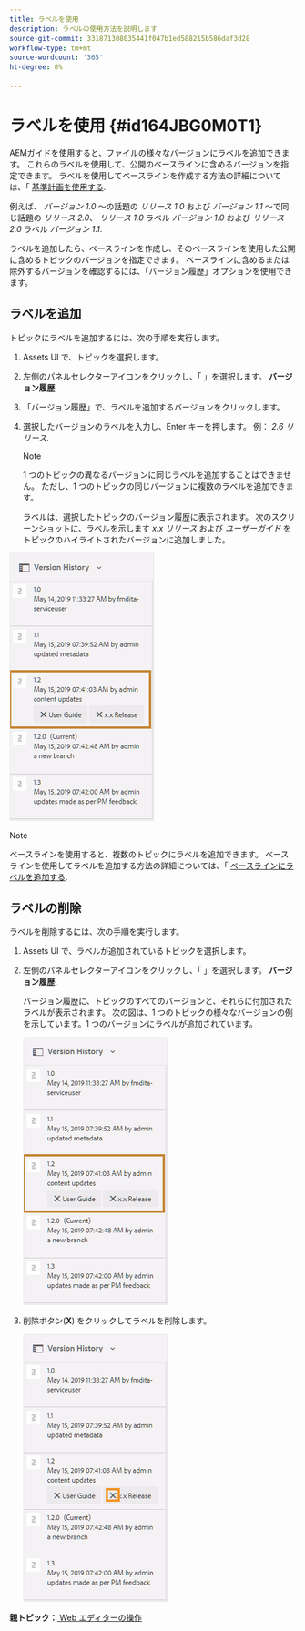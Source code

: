 ```yaml
---
title: ラベルを使用
description: ラベルの使用方法を説明します
source-git-commit: 331871308035441f047b1ed588215b586daf3d28
workflow-type: tm+mt
source-wordcount: '365'
ht-degree: 0%

---
```



# ラベルを使用 {#id164JBG0M0T1}

AEMガイドを使用すると、ファイルの様々なバージョンにラベルを追加できます。 これらのラベルを使用して、公開のベースラインに含めるバージョンを指定できます。 ラベルを使用してベースラインを作成する方法の詳細については、「 [基準計画を使用する](generate-output-use-baseline-for-publishing.md#).

例えば、 *バージョン 1.0* ～の話題の *リリース 1.0* および *バージョン 1.1* ～で同じ話題の *リリース 2.0*、 *リリース 1.0* ラベル *バージョン 1.0* および *リリース 2.0* ラベル *バージョン 1.1*.

ラベルを追加したら、ベースラインを作成し、そのベースラインを使用した公開に含めるトピックのバージョンを指定できます。 ベースラインに含めるまたは除外するバージョンを確認するには、「バージョン履歴」オプションを使用できます。

## ラベルを追加

トピックにラベルを追加するには、次の手順を実行します。

1. Assets UI で、トピックを選択します。
1. 左側のパネルセレクターアイコンをクリックし、「 」を選択します。 **バージョン履歴**.
1. 「バージョン履歴」で、ラベルを追加するバージョンをクリックします。

1. 選択したバージョンのラベルを入力し、Enter キーを押します。 例： *2.6 リリース*.

   >[!NOTE]
   >
   > 1 つのトピックの異なるバージョンに同じラベルを追加することはできません。 ただし、1 つのトピックの同じバージョンに複数のラベルを追加できます。

   ラベルは、選択したトピックのバージョン履歴に表示されます。 次のスクリーンショットに、ラベルを示します *x.x リリース* および *ユーザーガイド* をトピックのハイライトされたバージョンに追加しました。


![](images/labels.png)

>[!NOTE]
>
> ベースラインを使用すると、複数のトピックにラベルを追加できます。 ベースラインを使用してラベルを追加する方法の詳細については、「 [ベースラインにラベルを追加する](generate-output-use-baseline-for-publishing.md#id184KD0T305Z).

## ラベルの削除

ラベルを削除するには、次の手順を実行します。

1. Assets UI で、ラベルが追加されているトピックを選択します。
1. 左側のパネルセレクターアイコンをクリックし、「 」を選択します。 **バージョン履歴**.

   バージョン履歴に、トピックのすべてのバージョンと、それらに付加されたラベルが表示されます。 次の図は、1 つのトピックの様々なバージョンの例を示しています。1 つのバージョンにラベルが追加されています。

   ![](images/labels.png)

1. 削除ボタン\(**X**\) をクリックしてラベルを削除します。

   ![](images/delete-labels.png)


**親トピック：**[ Web エディターの操作](web-editor.md)

